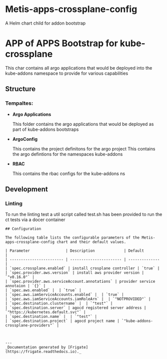 
Metis-apps-crossplane-config
===========

A Helm chart child for addon bootstrap

# APP of APPS Bootstrap for kube-crossplane

This char contains all argo applications that would be deployed into the kube-addons namespace to provide for various
capabilities

## Structure

### **Tempaltes:**


- **Argo Applications**

    This folder contains the argo applications that would be deployed as part of kube-addons bootstraps

- **ArgoConfig**

    This contains the project definitons  for the argo project
    This  contains the argo defintions for the namespaces kube-addons

- **RBAC**

    This contains the rbac configs for the kube-addons ns

## Development
### Linting
To run the linting test a util script called test.sh has been provided to run the ct tests via a docer container




```
## Configuration

The following table lists the configurable parameters of the Metis-apps-crossplane-config chart and their default values.

| Parameter                | Description             | Default        |
| ------------------------ | ----------------------- | -------------- |
| `spec.crossplane.enabled` | install crosplane controller | `true` |
| `spec.provider.aws.version` | install aws provider version | `"v0.16.0"` |
| `spec.provider.aws.serviceAccount.annotations` | provider service annotaion | `{}` |
| `spec.aws.enabled` |  | `true` |
| `spec.aws.iamServiceAccounts.enabled` |  | `true` |
| `spec.aws.iamServiceAccounts.iamRoleArn` |  | `"NOTPROVIDED"` |
| `spec.destination.clustername` |  | `"test"` |
| `spec.destination.server` | agocd registered server address | `"https://kubernetes.default.svc"` |
| `spec.destination.name` |  | `"test"` |
| `spec.destination.project` | agocd project name | `"kube-addons-crossplane-providers"` |



---
_Documentation generated by [Frigate](https://frigate.readthedocs.io)._


